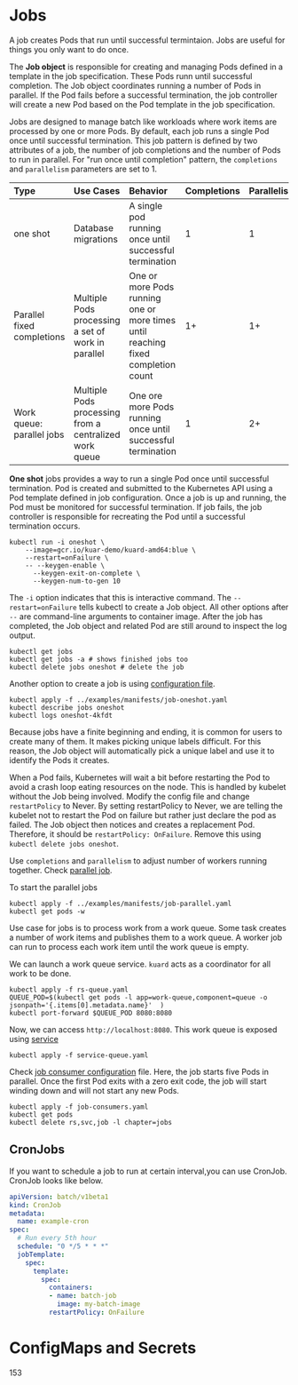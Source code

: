 # Jobs

A job creates Pods that run until successful termintaion. Jobs are useful for things you only want to do once.

The **Job object** is responsible for creating and managing Pods defined in a template in the job specification. These Pods runn until successful completion. The Job object coordinates running a number of Pods in parallel. If the Pod fails before a successful termination, the job controller will create a new Pod based on the Pod template in the job specification.

Jobs are designed to manage batch like workloads where work items are processed by one or more Pods. By default, each job runs a single Pod once until successful termination. This job pattern is defined by two attributes of a job, the number of job completions and the number of Pods to run in parallel. For "run once until completion" pattern, the `completions` and `parallelism` parameters are set to 1.

| Type | Use Cases | Behavior | Completions | Parallelism |
|:-----|:---------|:-----------|:-----------|:------------|
| one shot | Database migrations | A single pod running once until successful termination | 1 | 1 |
| Parallel fixed completions | Multiple Pods processing a set of work in parallel | One or more Pods running one or more times until reaching fixed completion count | 1+ | 1+ |
| Work queue: parallel jobs | Multiple Pods processing from a centralized work queue | One ore more Pods running once until successful termination | 1 | 2+ |

**One shot** jobs provides a way to run a single Pod once until successful termination. Pod is created and submitted to the Kubernetes API using a Pod template defined in job configuration. Once a job is up and running, the Pod must be monitored for successful termination. If job fails, the job controller is responsible for recreating the Pod until a successful termination occurs.

```shell
kubectl run -i oneshot \
    --image=gcr.io/kuar-demo/kuard-amd64:blue \
    --restart=onFailure \
    -- --keygen-enable \
      --keygen-exit-on-complete \
      --keygen-num-to-gen 10
```

The `-i` option indicates that this is interactive command. The `--restart=onFailure` tells kubectl to create a Job object. All other options after `--` are command-line arguments to container image. After the job has completed, the Job object and related Pod are still around to inspect the log output.

```shell
kubectl get jobs 
kubectl get jobs -a # shows finished jobs too
kubectl delete jobs oneshot # delete the job
```

Another option to create a job is using [configuration file](../examples/manifests/job-oneshot.yaml).

```shell
kubectl apply -f ../examples/manifests/job-oneshot.yaml
kubectl describe jobs oneshot
kubectl logs oneshot-4kfdt
```

Because jobs have a finite beginning and ending, it is common for users to create many of them. It makes picking unique labels difficult. For this reason, the Job object will automatically pick a unique label and use it to identify the Pods it creates.

When a Pod fails, Kubernetes will wait a bit before restarting the Pod to avoid a crash loop eating resources on the node. This is handled by kubelet without the Job being involved. Modify the config file and change `restartPolicy` to Never. By setting restartPolicy to Never, we are telling the kubelet not to restart the Pod on failure but rather just declare the pod as failed. The Job object then notices and creates a replacement Pod. Therefore, it should be `restartPolicy: OnFailure`. Remove this using `kubectl delete jobs oneshot`.

Use `completions` and `parallelism` to adjust number of workers running together. Check [parallel job](../examples/manifests/job-parallel.yaml).

To start the parallel jobs 

```shell
kubectl apply -f ../examples/manifests/job-parallel.yaml
kubectl get pods -w
```

Use case for jobs is to process work from a work queue. Some task creates a number of work items and publishes them  to a work queue. A worker job can run to process each work item until the work queue is empty. 

We can launch a work queue service. `kuard` acts as a coordinator for all work to be done.

```shell
kubectl apply -f rs-queue.yaml
QUEUE_POD=$(kubectl get pods -l app=work-queue,component=queue -o jsonpath='{.items[0].metadata.name}'  )
kubectl port-forward $QUEUE_POD 8080:8080
```

Now, we can access `http://localhost:8080`. This work queue is exposed using [service](../examples/manifests/service-queue.yaml)

`kubectl apply -f service-queue.yaml` 

Check [job consumer configuration](../examples/manifests/job-consumers.yaml) file. Here, the job starts five Pods in parallel. Once the first Pod exits with a zero exit code, the job will start winding down and will not start any new Pods.

```shell
kubectl apply -f job-consumers.yaml
kubectl get pods
kubectl delete rs,svc,job -l chapter=jobs
```

## CronJobs

If you want to schedule a job to run at certain interval,you can use CronJob. CronJob looks like below.

```yaml
apiVersion: batch/v1beta1
kind: CronJob
metadata:
  name: example-cron
spec:
  # Run every 5th hour
  schedule: "0 */5 * * *"
  jobTemplate:
    spec:
      template:
        spec:
          containers:
          - name: batch-job
            image: my-batch-image
          restartPolicy: OnFailure
```

# ConfigMaps and Secrets

153